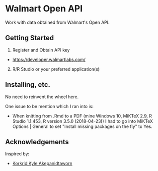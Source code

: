 # Walmart Open API

Work with data obtained from Walmart's Open API.

## Getting Started

1. Register and Obtain API key
  + https://developer.walmartlabs.com/ 
2. R/R Studio or your preferred application(s)

## Installing, etc.

No need to reinvent the wheel here.

One issue to be mention which I ran into is: 
* When knitting from .Rmd to a PDF (mine Windows 10, MiKTeX 2.9, R Studio 1.1.453, R version 3.5.0 (2018-04-23)) I had to go into MiKTeX Options | General to set "Install missing packages on the fly" to Yes.

## Acknowledgements

Inspired by:

* [Korkrid Kyle Akepanidtaworn](https://medium.com/@kyleake/how-to-extract-data-from-walmart-open-api-efd01a2f91e0)